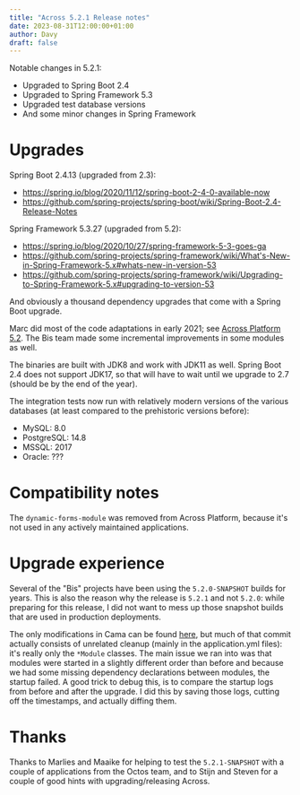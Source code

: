 ```yaml
---
title: "Across 5.2.1 Release notes"
date: 2023-08-31T12:00:00+01:00
author: Davy
draft: false
---
```


Notable changes in 5.2.1:

- Upgraded to Spring Boot 2.4
- Upgraded to Spring Framework 5.3
- Upgraded test database versions
- And some minor changes in Spring Framework

<!--more-->


# Upgrades

Spring Boot	2.4.13 (upgraded from 2.3):

- https://spring.io/blog/2020/11/12/spring-boot-2-4-0-available-now
- https://github.com/spring-projects/spring-boot/wiki/Spring-Boot-2.4-Release-Notes

Spring Framework 5.3.27 (upgraded from 5.2):

- https://spring.io/blog/2020/10/27/spring-framework-5-3-goes-ga
- https://github.com/spring-projects/spring-framework/wiki/What's-New-in-Spring-Framework-5.x#whats-new-in-version-53
- https://github.com/spring-projects/spring-framework/wiki/Upgrading-to-Spring-Framework-5.x#upgrading-to-version-53

And obviously a thousand dependency upgrades that come with a Spring
Boot upgrade.

Marc did most of the code adaptations in early 2021; see [Across
Platform
5.2](https://confluence.hosted-tools.com/display/AX/Across+Platform+5.2). The
Bis team made some incremental improvements in some modules as well.

The binaries are built with JDK8 and work with JDK11 as well. Spring
Boot 2.4 does not support JDK17, so that will have to wait until we
upgrade to 2.7 (should be by the end of the year).

The integration tests now run with relatively modern versions of the
various databases (at least compared to the prehistoric versions
before):

- MySQL: 8.0
- PostgreSQL: 14.8
- MSSQL: 2017
- Oracle: ???


# Compatibility notes

The `dynamic-forms-module` was removed from Across Platform, because
it's not used in any actively maintained applications.


# Upgrade experience

Several of the "Bis" projects have been using the `5.2.0-SNAPSHOT`
builds for years. This is also the reason why the release is `5.2.1`
and not `5.2.0`: while preparing for this release, I did not want to
mess up those snapshot builds that are used in production deployments.

The only modifications in Cama can be found
[here](https://bitbucket.foreach.be/projects/VAR/repos/camashop/commits/d6f3c6c26c81d5fc38b169fe049bfd63a3e45e79),
but much of that commit actually consists of unrelated cleanup (mainly
in the application.yml files): it's really only the `*Module`
classes. The main issue we ran into was that modules were started in a
slightly different order than before and because we had some missing
dependency declarations between modules, the startup failed. A good
trick to debug this, is to compare the startup logs from before and
after the upgrade. I did this by saving those logs, cutting off the
timestamps, and actually diffing them.


# Thanks

Thanks to Marlies and Maaike for helping to test the `5.2.1-SNAPSHOT`
with a couple of applications from the Octos team, and to Stijn and
Steven for a couple of good hints with upgrading/releasing Across.
